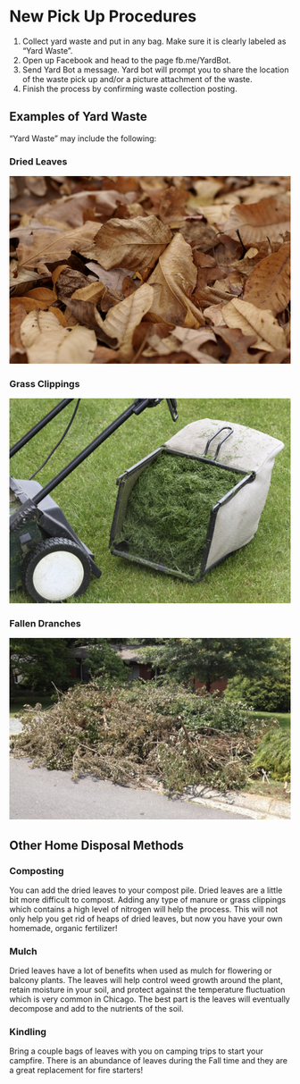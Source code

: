 # New Pick Up Procedures

1. Collect yard waste and put in any bag. Make sure it is clearly labeled as “Yard Waste”.
1. Open up Facebook and head to the page fb.me/YardBot.
1. Send Yard Bot a message. Yard bot will prompt you to share the location of the waste pick up and/or a picture attachment of the waste. 
1. Finish the process by confirming waste collection posting.

## Examples of Yard Waste

“Yard Waste” may include the following:
 
### Dried Leaves
![Picture of Dried Leaves](files/leaves.png)

### Grass Clippings
![Picture of Grass Clippings](files/grass.png)

### Fallen Dranches
![Picture of Fallen Branches](files/branches.png)

## Other Home Disposal Methods

### Composting

You can add the dried leaves to your compost pile. Dried leaves are a little bit more difficult to compost. Adding any type of manure or grass clippings which contains a high level of nitrogen will help the process.  This will not only help you get rid of heaps of dried leaves, but now you have your own homemade, organic fertilizer!

### Mulch

Dried leaves have a lot of benefits when used as mulch for flowering or balcony plants. The leaves will help control weed growth around the plant, retain moisture in your soil, and protect against the temperature fluctuation which is very common in Chicago. The best part is the leaves will eventually decompose and add to the nutrients of the soil.

### Kindling

Bring a couple bags of leaves with you on camping trips to start your campfire. There is an abundance of leaves during the Fall time and they are a great replacement for fire starters!
